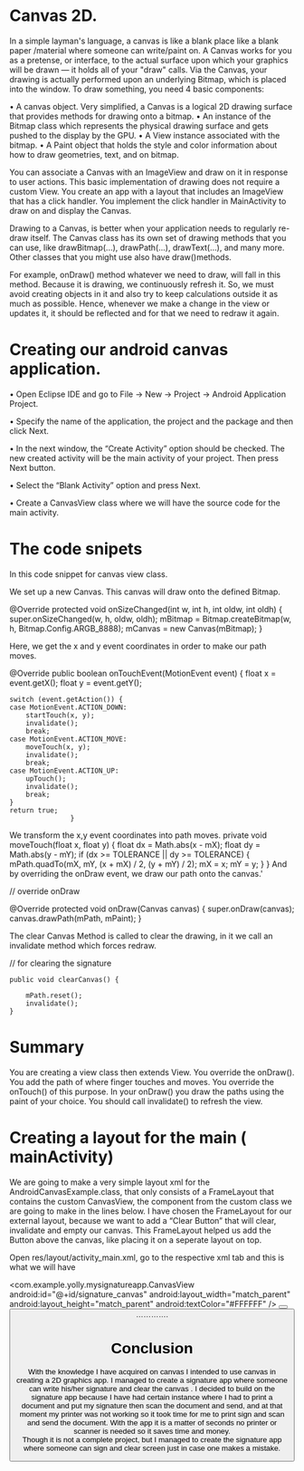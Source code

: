 
   #                                             Canvas 2D. 


In a simple layman's language, a canvas is like a blank place like a blank paper /material where someone can write/paint on.
 A Canvas works for you as a pretense, or interface, to the actual surface upon which your graphics will be drawn — it holds all of your "draw" calls. Via the Canvas, your drawing is actually performed upon an underlying Bitmap, which is placed into the window. To draw something, you need 4 basic components: 
 
•	A canvas object. Very simplified, a Canvas is a logical 2D drawing surface that provides methods for drawing onto a bitmap.
•	An instance of the Bitmap class which represents the physical drawing surface and gets pushed to the display by the GPU.
•	A View instance associated with the bitmap.
•	A Paint object that holds the style and color information about how to draw geometries, text, and on bitmap.

 
You can associate a Canvas with an ImageView and draw on it in response to user actions. This basic implementation of drawing does not require a custom View. You create an app with a layout that includes an ImageView that has a click handler. You implement the click handler in MainActivity to draw on and display the Canvas.

Drawing to a Canvas, is better when your application needs to regularly re-draw itself. The Canvas class has its own set of drawing methods that you can use, like drawBitmap(...), drawPath(...), drawText(...), and many more. Other classes that you might use also have draw()methods. 

 For example, onDraw() method whatever we need to draw, will fall in this method. Because it is drawing, we continuously refresh it. So, we must avoid creating objects in it and also try to keep calculations outside it as much as possible. Hence, whenever we make a change in the view or updates it, it should be reflected and for that we need to redraw it again. 

 

# Creating our android canvas application.

•	Open Eclipse IDE and go to File → New → Project → Android Application Project.

•	Specify the name of the application, the project and the package and then click Next.

•	In the next window, the “Create Activity” option should be checked. The new created activity will be the main activity of your 
        project. Then press Next button.
	
•	Select the “Blank Activity” option and press Next.

•	Create a CanvasView class where we will have the source code for the main activity.

# The code snipets

In this code snippet for canvas view class.

 We set up a new Canvas. This canvas will draw onto the defined Bitmap.
 
@Override
protected void onSizeChanged(int w, int h, int oldw, int oldh) {
	super.onSizeChanged(w, h, oldw, oldh);
	mBitmap = Bitmap.createBitmap(w, h, Bitmap.Config.ARGB_8888);
	mCanvas = new Canvas(mBitmap);
}

Here, we get the x and y event coordinates in order to make our path moves.

@Override
public boolean onTouchEvent(MotionEvent event) {
	float x = event.getX();
	float y = event.getY();

	switch (event.getAction()) {
	case MotionEvent.ACTION_DOWN:
		startTouch(x, y);
		invalidate();
		break;
	case MotionEvent.ACTION_MOVE:
		moveTouch(x, y);
		invalidate();
		break;
	case MotionEvent.ACTION_UP:
		upTouch();
		invalidate();
		break;
	}
	return true;
                   }
We transform the x,y event coordinates into path moves.
private void moveTouch(float x, float y) {
	float dx = Math.abs(x - mX);
	float dy = Math.abs(y - mY);
	if (dx >= TOLERANCE || dy >= TOLERANCE) {
		mPath.quadTo(mX, mY, (x + mX) / 2, (y + mY) / 2);
		mX = x;
		mY = y;
	}
                     }
And by overriding the onDraw event, we draw our path onto the canvas.'

// override onDraw

@Override
protected void onDraw(Canvas canvas) {
	super.onDraw(canvas);
	canvas.drawPath(mPath, mPaint);
} 

The clear Canvas Method is called to clear the drawing, in it we call an invalidate method which forces redraw.

 // for clearing the signature
 
    public void clearCanvas() {
    
        mPath.reset();
        invalidate();
    }

# Summary 
You are creating a view class then extends View. You override the onDraw(). You add the path of where finger touches and moves. You override the onTouch() of this purpose. In your onDraw() you draw the paths using the paint of your choice. You should call invalidate() to refresh the view.


# Creating a layout for the main ( mainActivity)
We are going to make a very simple layout xml for the AndroidCanvasExample.class, that only consists of a FrameLayout that contains the custom CanvasView, the component from the custom class we are going to make in the lines below. I have chosen the FrameLayout for our external layout, because we want to add a “Clear Button” that will clear, invalidate and empty our canvas. This FrameLayout helped us add the Button above the canvas, like placing it on a seperate layout on top.

Open res/layout/activity_main.xml, go to the respective xml tab and this is what we will have

<FrameLayout xmlns:android="http://schemas.android.com/apk/res/android"
    xmlns:custom="http://schemas.android.com/apk/res-auto"
    xmlns:app="http://schemas.android.com/apk/res-auto"
    xmlns:tools="http://schemas.android.com/tools"
    android:layout_width="match_parent"
    android:layout_height="match_parent"
    android:background="#FFFFFF"
    android:orientation="vertical">
    <com.example.yolly.mysignatureapp.CanvasView
        android:id="@+id/signature_canvas"
        android:layout_width="match_parent"
        android:layout_height="match_parent"
        android:textColor="#FFFFFF" />
   <Button
    android:id="@+id/button"
    android:layout_width="wrap_content"
    android:layout_height="wrap_content"
    android:layout_alignParentStart="true"
    android:layout_alignParentTop="true"
    android:onClick="newFile"
    android:text="New"
    android:visibility="visible"
    tools:text="New" />
   <Button
        android:id="@+id/button1"
        android:layout_width="wrap_content"
        android:layout_height="wrap_content"
        android:layout_gravity="bottom|left"
        android:onClick="clearCanvas"
        android:text="Clear Canvas" />
………….
</FrameLayout>                                                 

# Conclusion

With the knowledge I have acquired on canvas I intended to use canvas in creating a 2D graphics app. I managed to create a signature app where someone can write his/her signature and clear the canvas . I decided  to build on the signature app because I have had certain instance where I had to print a document and put my signature then scan the document and send, and at that moment my printer was not working so it took time for me to print sign and scan and send the document. With the app it is a matter of seconds no printer or scanner is needed so it saves time and money.  
Though it is not a complete project, but I managed to create the signature app where someone can sign and clear screen just in case one makes a mistake.




    

